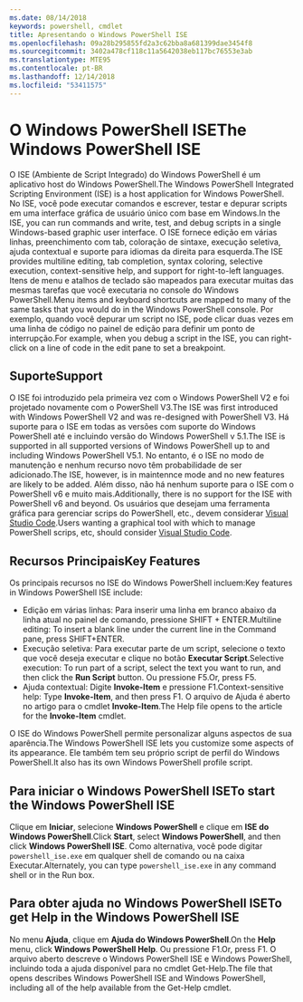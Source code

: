```yaml
---
ms.date: 08/14/2018
keywords: powershell, cmdlet
title: Apresentando o Windows PowerShell ISE
ms.openlocfilehash: 09a28b295855fd2a3c62bba8a681399dae3454f8
ms.sourcegitcommit: 3402a478cf118c11a5642038eb117bc76553e3ab
ms.translationtype: MTE95
ms.contentlocale: pt-BR
ms.lasthandoff: 12/14/2018
ms.locfileid: "53411575"
---
```

# <a name="the-windows-powershell-ise"></a><span data-ttu-id="83739-103">O Windows PowerShell ISE</span><span class="sxs-lookup"><span data-stu-id="83739-103">The Windows PowerShell ISE</span></span>

<span data-ttu-id="83739-104">O ISE (Ambiente de Script Integrado) do Windows PowerShell é um aplicativo host do Windows PowerShell.</span><span class="sxs-lookup"><span data-stu-id="83739-104">The Windows PowerShell Integrated Scripting Environment (ISE) is a host application for Windows PowerShell.</span></span> <span data-ttu-id="83739-105">No ISE, você pode executar comandos e escrever, testar e depurar scripts em uma interface gráfica de usuário único com base em Windows.</span><span class="sxs-lookup"><span data-stu-id="83739-105">In the ISE, you can run commands and write, test, and debug scripts in a single Windows-based graphic user interface.</span></span> <span data-ttu-id="83739-106">O ISE fornece edição em várias linhas, preenchimento com tab, coloração de sintaxe, execução seletiva, ajuda contextual e suporte para idiomas da direita para esquerda.</span><span class="sxs-lookup"><span data-stu-id="83739-106">The ISE provides multiline editing, tab completion, syntax coloring, selective execution, context-sensitive help, and support for right-to-left languages.</span></span> <span data-ttu-id="83739-107">Itens de menu e atalhos de teclado são mapeados para executar muitas das mesmas tarefas que você executaria no console do Windows PowerShell.</span><span class="sxs-lookup"><span data-stu-id="83739-107">Menu items and keyboard shortcuts are mapped to many of the same tasks that you would do in the Windows PowerShell console.</span></span> <span data-ttu-id="83739-108">Por exemplo, quando você depurar um script no ISE, pode clicar duas vezes em uma linha de código no painel de edição para definir um ponto de interrupção.</span><span class="sxs-lookup"><span data-stu-id="83739-108">For example, when you debug a script in the ISE, you can right-click on a line of code in the edit pane to set a breakpoint.</span></span>

## <a name="support"></a><span data-ttu-id="83739-109">Suporte</span><span class="sxs-lookup"><span data-stu-id="83739-109">Support</span></span>

<span data-ttu-id="83739-110">O ISE foi introduzido pela primeira vez com o Windows PowerShell V2 e foi projetado novamente com o PowerShell V3.</span><span class="sxs-lookup"><span data-stu-id="83739-110">The ISE was first introduced with Windows PowerShell V2 and was re-designed with PowerShell V3.</span></span> <span data-ttu-id="83739-111">Há suporte para o ISE em todas as versões com suporte do Windows PowerShell até e incluindo versão do Windows PowerShell v 5.1.</span><span class="sxs-lookup"><span data-stu-id="83739-111">The ISE is supported in all supported versions of Windows PowerShell up to and including Windows PowerShell V5.1.</span></span> <span data-ttu-id="83739-112">No entanto, é o ISE no modo de manutenção e nenhum recurso novo têm probabilidade de ser adicionado.</span><span class="sxs-lookup"><span data-stu-id="83739-112">The ISE, however, is in maintennce mode and no new features are likely to be added.</span></span>
<span data-ttu-id="83739-113">Além disso, não há nenhum suporte para o ISE com o PowerShell v6 e muito mais.</span><span class="sxs-lookup"><span data-stu-id="83739-113">Additionally, there is no support for the ISE with PowerShell v6 and beyond.</span></span> <span data-ttu-id="83739-114">Os usuários que desejam uma ferramenta gráfica para gerenciar scrips do PowerShell, etc., devem considerar [Visual Studio Code](https://code.visualstudio.com/).</span><span class="sxs-lookup"><span data-stu-id="83739-114">Users wanting a graphical tool with which to manage PowerShell scrips, etc, should consider [Visual Studio Code](https://code.visualstudio.com/).</span></span>

## <a name="key-features"></a><span data-ttu-id="83739-115">Recursos Principais</span><span class="sxs-lookup"><span data-stu-id="83739-115">Key Features</span></span>

<span data-ttu-id="83739-116">Os principais recursos no ISE do Windows PowerShell incluem:</span><span class="sxs-lookup"><span data-stu-id="83739-116">Key features in Windows PowerShell ISE include:</span></span>

- <span data-ttu-id="83739-117">Edição em várias linhas: Para inserir uma linha em branco abaixo da linha atual no painel de comando, pressione SHIFT + ENTER.</span><span class="sxs-lookup"><span data-stu-id="83739-117">Multiline editing: To insert a blank line under the current line in the Command pane, press SHIFT+ENTER.</span></span>
- <span data-ttu-id="83739-118">Execução seletiva: Para executar parte de um script, selecione o texto que você deseja executar e clique no botão **Executar Script**.</span><span class="sxs-lookup"><span data-stu-id="83739-118">Selective execution: To run part of a script, select the text you want to run, and then click the **Run Script** button.</span></span> <span data-ttu-id="83739-119">Ou pressione F5.</span><span class="sxs-lookup"><span data-stu-id="83739-119">Or, press F5.</span></span>
- <span data-ttu-id="83739-120">Ajuda contextual: Digite **Invoke-Item** e pressione F1.</span><span class="sxs-lookup"><span data-stu-id="83739-120">Context-sensitive help: Type **Invoke-Item**, and then press F1.</span></span> <span data-ttu-id="83739-121">O arquivo de Ajuda é aberto no artigo para o cmdlet **Invoke-Item**.</span><span class="sxs-lookup"><span data-stu-id="83739-121">The Help file opens to the article for the **Invoke-Item** cmdlet.</span></span>

<span data-ttu-id="83739-122">O ISE do Windows PowerShell permite personalizar alguns aspectos de sua aparência.</span><span class="sxs-lookup"><span data-stu-id="83739-122">The Windows PowerShell ISE lets you customize some aspects of its appearance.</span></span> <span data-ttu-id="83739-123">Ele também tem seu próprio script de perfil do Windows PowerShell.</span><span class="sxs-lookup"><span data-stu-id="83739-123">It also has its own Windows PowerShell profile script.</span></span>

## <a name="to-start-the-windows-powershell-ise"></a><span data-ttu-id="83739-124">Para iniciar o Windows PowerShell ISE</span><span class="sxs-lookup"><span data-stu-id="83739-124">To start the Windows PowerShell ISE</span></span>

<span data-ttu-id="83739-125">Clique em **Iniciar**, selecione **Windows PowerShell** e clique em **ISE do Windows PowerShell**.</span><span class="sxs-lookup"><span data-stu-id="83739-125">Click **Start**, select **Windows PowerShell**, and then click **Windows PowerShell ISE**.</span></span>
<span data-ttu-id="83739-126">Como alternativa, você pode digitar `powershell_ise.exe` em qualquer shell de comando ou na caixa Executar.</span><span class="sxs-lookup"><span data-stu-id="83739-126">Alternately, you can type `powershell_ise.exe` in any command shell or in the Run box.</span></span>

## <a name="to-get-help-in-the-windows-powershell-ise"></a><span data-ttu-id="83739-127">Para obter ajuda no Windows PowerShell ISE</span><span class="sxs-lookup"><span data-stu-id="83739-127">To get Help in the Windows PowerShell ISE</span></span>

<span data-ttu-id="83739-128">No menu **Ajuda**, clique em **Ajuda do Windows PowerShell**.</span><span class="sxs-lookup"><span data-stu-id="83739-128">On the **Help** menu, click **Windows PowerShell Help**.</span></span> <span data-ttu-id="83739-129">Ou pressione F1.</span><span class="sxs-lookup"><span data-stu-id="83739-129">Or, press F1.</span></span> <span data-ttu-id="83739-130">O arquivo aberto descreve o Windows PowerShell ISE e Windows PowerShell, incluindo toda a ajuda disponível para no cmdlet Get-Help.</span><span class="sxs-lookup"><span data-stu-id="83739-130">The file that opens describes Windows PowerShell ISE and Windows PowerShell, including all of the help available from the Get-Help cmdlet.</span></span>
